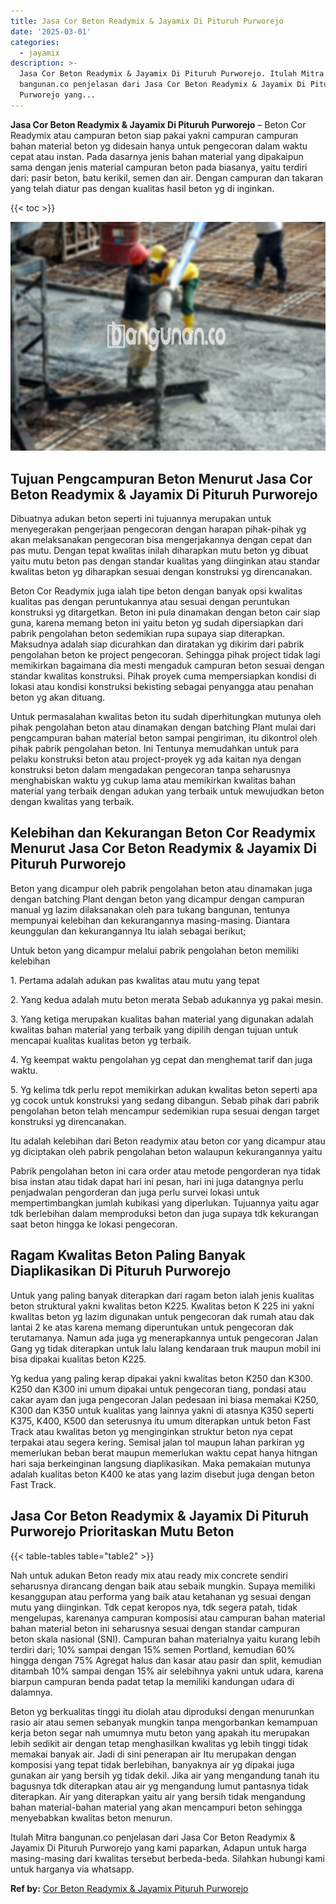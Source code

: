 ```yaml
---
title: Jasa Cor Beton Readymix & Jayamix Di Pituruh Purworejo
date: '2025-03-01'
categories:
  - jayamix
description: >-
  Jasa Cor Beton Readymix & Jayamix Di Pituruh Purworejo. Itulah Mitra
  bangunan.co penjelasan dari Jasa Cor Beton Readymix & Jayamix Di Pituruh
  Purworejo yang...
---
```


**Jasa Cor Beton Readymix & Jayamix Di Pituruh Purworejo** – Beton Cor Readymix atau campuran beton siap pakai yakni campuran campuran bahan material beton yg didesain hanya untuk pengecoran dalam waktu cepat atau instan. Pada dasarnya jenis bahan material yang dipakaipun sama dengan jenis material campuran beton pada biasanya, yaitu terdiri dari: pasir beton, batu kerikil, semen dan air. Dengan campuran dan takaran yang telah diatur pas dengan kualitas hasil beton yg di inginkan.

{{< toc >}}

![Jasa Cor Beton Readymix & Jayamix Di Pituruh Purworejo](/images/jasa-cor-readymix-44.png)

## Tujuan Pengcampuran Beton Menurut Jasa Cor Beton Readymix & Jayamix Di Pituruh Purworejo

Dibuatnya adukan beton seperti ini tujuannya merupakan untuk menyegerakan pengerjaan pengecoran dengan harapan pihak-pihak yg akan melaksanakan pengecoran bisa mengerjakannya dengan cepat dan pas mutu. Dengan tepat kwalitas inilah diharapkan mutu beton yg dibuat yaitu mutu beton pas dengan standar kualitas yang diinginkan atau standar kwalitas beton yg diharapkan sesuai dengan konstruksi yg direncanakan.

Beton Cor Readymix juga ialah tipe beton dengan banyak opsi kwalitas kualitas pas dengan peruntukannya atau sesuai dengan peruntukan konstruksi yg ditargetkan. Beton ini pula dinamakan dengan beton cair siap guna, karena memang beton ini yaitu beton yg sudah dipersiapkan dari pabrik pengolahan beton sedemikian rupa supaya siap diterapkan. Maksudnya adalah siap dicurahkan dan diratakan yg dikirim dari pabrik pengolahan beton ke project pengecoran. Sehingga pihak project tidak lagi memikirkan bagaimana dia mesti mengaduk campuran beton sesuai dengan standar kwalitas konstruksi. Pihak proyek cuma mempersiapkan kondisi di lokasi atau kondisi konstruksi bekisting sebagai penyangga atau penahan beton yg akan dituang.

Untuk permasalahan kwalitas beton itu sudah diperhitungkan mutunya oleh pihak pengolahan beton atau dinamakan dengan batching Plant mulai dari pengcampuran bahan material beton sampai pengiriman, itu dikontrol oleh pihak pabrik pengolahan beton. Ini Tentunya memudahkan untuk para pelaku konstruksi beton atau project-proyek yg ada kaitan nya dengan konstruksi beton dalam mengadakan pengecoran tanpa seharusnya menghabiskan waktu yg cukup lama atau memikirkan kwalitas bahan material yang terbaik dengan adukan yang terbaik untuk mewujudkan beton dengan kwalitas yang terbaik.

## Kelebihan dan Kekurangan Beton Cor Readymix Menurut Jasa Cor Beton Readymix & Jayamix Di Pituruh Purworejo

Beton yang dicampur oleh pabrik pengolahan beton atau dinamakan juga dengan batching Plant dengan beton yang dicampur dengan campuran manual yg lazim dilaksanakan oleh para tukang bangunan, tentunya mempunyai kelebihan dan kekurangannya masing-masing. Diantara keunggulan dan kekurangannya Itu ialah sebagai berikut;

Untuk beton yang dicampur melalui pabrik pengolahan beton memiliki kelebihan

1\. Pertama adalah adukan pas kwalitas atau mutu yang tepat

2\. Yang kedua adalah mutu beton merata Sebab adukannya yg pakai mesin.

3\. Yang ketiga merupakan kualitas bahan material yang digunakan adalah kwalitas bahan material yang terbaik yang dipilih dengan tujuan untuk mencapai kualitas kualitas beton yg terbaik.

4\. Yg keempat waktu pengolahan yg cepat dan menghemat tarif dan juga waktu.

5\. Yg kelima tdk perlu repot memikirkan adukan kwalitas beton seperti apa yg cocok untuk konstruksi yang sedang dibangun. Sebab pihak dari pabrik pengolahan beton telah mencampur sedemikian rupa sesuai dengan target konstruksi yg direncanakan.

Itu adalah kelebihan dari Beton readymix atau beton cor yang dicampur atau yg diciptakan oleh pabrik pengolahan beton walaupun kekurangannya yaitu

Pabrik pengolahan beton ini cara order atau metode pengorderan nya tidak bisa instan atau tidak dapat hari ini pesan, hari ini juga datangnya perlu penjadwalan pengorderan dan juga perlu survei lokasi untuk mempertimbangkan jumlah kubikasi yang diperlukan. Tujuannya yaitu agar tdk berlebihan dalam memproduksi beton dan juga supaya tdk kekurangan saat beton hingga ke lokasi pengecoran.

## Ragam Kwalitas Beton Paling Banyak Diaplikasikan Di Pituruh Purworejo

Untuk yang paling banyak diterapkan dari ragam beton ialah jenis kualitas beton struktural yakni kwalitas beton K225. Kwalitas beton K 225 ini yakni kwalitas beton yg lazim digunakan untuk pengecoran dak rumah atau dak lantai 2 ke atas karena memang diperuntukan untuk pengecoran dak terutamanya. Namun ada juga yg menerapkannya untuk pengecoran Jalan Gang yg tidak diterapkan untuk lalu lalang kendaraan truk maupun mobil ini bisa dipakai kualitas beton K225.

Yg kedua yang paling kerap dipakai yakni kwalitas beton K250 dan K300. K250 dan K300 ini umum dipakai untuk pengecoran tiang, pondasi atau cakar ayam dan juga pengecoran Jalan pedesaan ini biasa memakai K250, K300 dan K350 untuk kualitas yang lainnya yakni di atasnya K350 seperti K375, K400, K500 dan seterusnya itu umum diterapkan untuk beton Fast Track atau kwalitas beton yg menginginkan struktur beton nya cepat terpakai atau segera kering. Semisal jalan tol maupun lahan parkiran yg memerlukan beban berat maupun memerlukan waktu cepat hanya hitngan hari saja berkeinginan langsung diaplikasikan. Maka pemakaian mutunya adalah kualitas beton K400 ke atas yang lazim disebut juga dengan beton Fast Track.

## Jasa Cor Beton Readymix & Jayamix Di Pituruh Purworejo Prioritaskan Mutu Beton

{{< table-tables table="table2" >}}

Nah untuk adukan Beton ready mix atau ready mix concrete sendiri seharusnya dirancang dengan baik atau sebaik mungkin. Supaya memiliki kesanggupan atau performa yang baik atau ketahanan yg sesuai dengan mutu yang diinginkan. Tdk cepat keropos nya, tdk segera patah, tidak mengelupas, karenanya campuran komposisi atau campuran bahan material bahan material beton ini seharusnya sesuai dengan standar campuran beton skala nasional (SNI). Campuran bahan materialnya yaitu kurang lebih terdiri dari; 10% sampai dengan 15% semen Portland, kemudian 60% hingga dengan 75% Agregat halus dan kasar atau pasir dan split, kemudian ditambah 10% sampai dengan 15% air selebihnya yakni untuk udara, karena biarpun campuran benda padat tetap Ia memiliki kandungan udara di dalamnya.

Beton yg berkualitas tinggi itu diolah atau diproduksi dengan menurunkan rasio air atau semen sebanyak mungkin tanpa mengorbankan kemampuan kerja beton segar nah umumnya mutu beton yang apakah itu merupakan lebih sedikit air dengan tetap menghasilkan kwalitas yg lebih tinggi tidak memakai banyak air. Jadi di sini penerapan air Itu merupakan dengan komposisi yang tepat tidak berlebihan, banyaknya air yg dipakai juga gunakan air yang bersih yg tidak dekil. Jika air yang mengandung tanah itu bagusnya tdk diterapkan atau air yg mengandung lumut pantasnya tidak diterapkan. Air yang diterapkan yaitu air yang bersih tidak mengandung bahan material-bahan material yang akan mencampuri beton sehingga menyebabkan kwalitas beton menurun.

Itulah Mitra bangunan.co penjelasan dari Jasa Cor Beton Readymix & Jayamix Di Pituruh Purworejo yang kami paparkan, Adapun untuk harga masing-masing dari kwalitas tersebut berbeda-beda. Silahkan hubungi kami untuk harganya via whatsapp.

**Ref by:** [Cor Beton Readymix & Jayamix Pituruh Purworejo](https://id.wikipedia.org/wiki/Cor)
